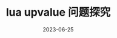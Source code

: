 ---
layout: post
title: "lua upvalue 问题探究"
date: 2023-06-25
last_modified_at: 2023-06-25
categories: [lua]
---
